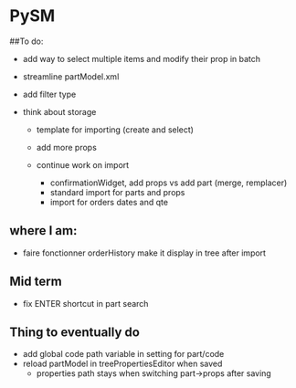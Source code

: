 
# PySM
##To do:
- add way to select multiple items and modify their prop in batch
- streamline partModel.xml
- add filter type 
- think about storage


  - template for importing (create and select)
  - add more props

  - continue work on import
    - confirmationWidget, add props vs add part (merge, remplacer)
    - standard import for parts and props
    - import for orders dates and qte

## where I am:
- faire fonctionner orderHistory make it display in tree after import

## Mid term
- fix ENTER shortcut in part search 


## Thing to eventually do
- add global code path variable in setting for part/code
- reload partModel in treePropertiesEditor when saved
  - properties path stays when switching part->props after saving
